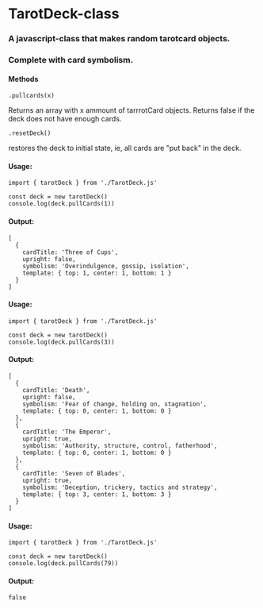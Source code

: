 # TarotDeck-class
### A javascript-class that makes random tarotcard objects. 
### Complete with card symbolism.

#### Methods
```
.pullcards(x)
```
Returns an array with x ammount of tarrrotCard objects.
Returns false if the deck does not have enough cards.
```
.resetDeck()
```
restores the deck to initial state, ie, all cards are "put back" in the deck.

#### Usage:
```
import { tarotDeck } from './TarotDeck.js'

const deck = new tarotDeck()
console.log(deck.pullCards(1))
```

#### Output:
```
[
  {
    cardTitle: 'Three of Cups',
    upright: false,
    symbolism: 'Overindulgence, gossip, isolation',
    template: { top: 1, center: 1, bottom: 1 }     
  }
]
```

#### Usage:
```
import { tarotDeck } from './TarotDeck.js'

const deck = new tarotDeck()
console.log(deck.pullCards(3))
```

#### Output:
```
[
  {
    cardTitle: 'Death',
    upright: false,
    symbolism: 'Fear of change, holding on, stagnation',
    template: { top: 0, center: 1, bottom: 0 }
  },
  {
    cardTitle: 'The Emperor',
    upright: true,
    symbolism: 'Authority, structure, control, fatherhood',
    template: { top: 0, center: 1, bottom: 0 }
  },
  {
    cardTitle: 'Seven of Blades',
    upright: true,
    symbolism: 'Deception, trickery, tactics and strategy',
    template: { top: 3, center: 1, bottom: 3 }
  }
]
```

#### Usage:
```
import { tarotDeck } from './TarotDeck.js'

const deck = new tarotDeck()
console.log(deck.pullCards(79))
```

#### Output:
```
false
```

